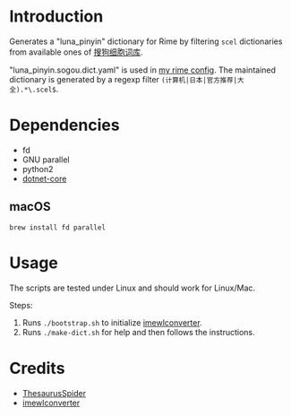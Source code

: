 # Introduction
Generates a "luna_pinyin" dictionary for Rime by filtering `scel` dictionaries from available ones of [搜狗细胞词库](https://pinyin.sogou.com/dict).

"luna_pinyin.sogou.dict.yaml" is used in [my rime config](https://github.com/15cm/rime-config). The maintained dictionary is generated by a regexp filter `(计算机|日本|官方推荐|大全).*\.scel$`.

# Dependencies
- fd
- GNU parallel
- python2
- [dotnet-core](https://dotnet.microsoft.com/download/dotnet-core)

## macOS

```shell
brew install fd parallel
```

# Usage
The scripts are tested under Linux and should work for Linux/Mac.

Steps:
1. Runs `./bootstrap.sh` to initialize [imewlconverter](https://github.com/studyzy/imewlconverter).
2. Runs `./make-dict.sh` for help and then follows the instructions.

# Credits
- [ThesaurusSpider](https://github.com/WuLC/ThesaurusSpider)
- [imewlconverter](https://github.com/studyzy/imewlconverter)

